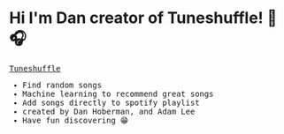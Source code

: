 <h1>Hi I'm Dan creator of Tuneshuffle! 🔀🎧</h1>

<samp>
<p><a href="https://www.tuneshuffle.com" target="_blank">Tuneshuffle</a></p>
<ul> 
  <li> Find random songs</li>
  <li> Machine learning to recommend great songs </li>
  <li> Add songs directly to spotify playlist </li>
  <li> created by Dan Hoberman, and Adam Lee </li>
  <li> Have fun discovering 😁 </li>
</ul>
</samp>
